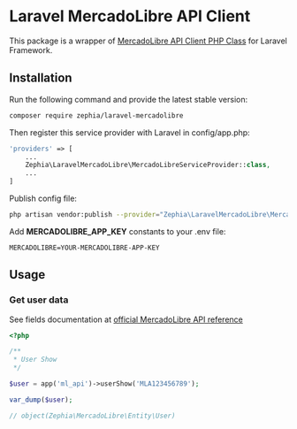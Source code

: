 # Laravel MercadoLibre API Client
This package is a wrapper of [MercadoLibre API Client PHP Class](https://github.com/zephia/mercadolibre) for Laravel Framework.

## Installation

Run the following command and provide the latest stable version:

```bash
composer require zephia/laravel-mercadolibre
```

Then register this service provider with Laravel in config/app.php:

```php
'providers' => [
    ...
    Zephia\LaravelMercadoLibre\MercadoLibreServiceProvider::class,
    ...
]
```

Publish config file:

```bash
php artisan vendor:publish --provider="Zephia\LaravelMercadoLibre\MercadoLibreServiceProvider" --tag="config"
```

Add **MERCADOLIBRE_APP_KEY** constants to your .env file:

```
MERCADOLIBRE=YOUR-MERCADOLIBRE-APP-KEY
```

## Usage
### Get user data

See fields documentation at [official MercadoLibre API reference](http://developers.mercadolibre.com/api-docs/)

```php
<?php

/**
 * User Show
 */

$user = app('ml_api')->userShow('MLA123456789');

var_dump($user);

// object(Zephia\MercadoLibre\Entity\User)